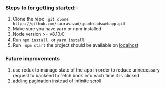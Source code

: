 ### Steps to for getting started:-
1. Clone the repo
  ``` git clone https://github.com/sauravazad/goodreadswebapp.git```
2. Make sure you have yarn or npm installed
3. Node version  >= v8.10.0
4. Run ```npm install ``` or ```yarn install```
5. Run ``` npm start``` the project should be available on [localhost](http://localhost:3000/)

### Future improvements
  1. use redux to manage state of the app in order to reduce unnecessary request to backend to fetch book info each time it is clicked
  2. adding pagination instead of infinite scroll
